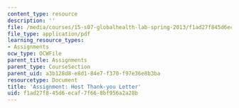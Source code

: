 ```yaml
---
content_type: resource
description: ''
file: /media/courses/15-s07-globalhealth-lab-spring-2013/f1ad27f845d6ecaf7f668bf956a2a28b_MIT15_S07S13_thankyouletter.pdf
file_type: application/pdf
learning_resource_types:
- Assignments
ocw_type: OCWFile
parent_title: Assignments
parent_type: CourseSection
parent_uid: a3b128d8-e8d1-84e7-f370-f97e36e8b3ba
resourcetype: Document
title: 'Assignment: Host Thank-you Letter'
uid: f1ad27f8-45d6-ecaf-7f66-8bf956a2a28b
---
```

